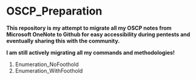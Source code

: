 # OSCP_Preparation

**This repository is my attempt to migrate all my OSCP notes from Microsoft OneNote to Github for easy accessibility during pentests and eventually sharing this with the community.**

**I am still actively migrating all my commands and methodologies!**

1. Enumeration_NoFoothold
2. Enumeration_WithFoothold
